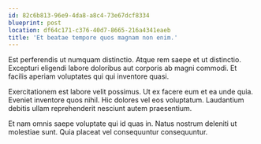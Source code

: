 ```yaml
---
id: 82c6b813-96e9-4da8-a8c4-73e67dcf8334
blueprint: post
location: df64c171-c376-40d7-8665-216a4341eaeb
title: 'Et beatae tempore quos magnam non enim.'
---
```

Est perferendis ut numquam distinctio. Atque rem saepe et ut distinctio. Excepturi eligendi labore doloribus aut corporis ab magni commodi. Et facilis aperiam voluptates qui qui inventore quasi.

Exercitationem est labore velit possimus. Ut ex facere eum et ea unde quia. Eveniet inventore quos nihil. Hic dolores vel eos voluptatum. Laudantium debitis ullam reprehenderit nesciunt autem praesentium.

Et nam omnis saepe voluptate qui id quas in. Natus nostrum deleniti ut molestiae sunt. Quia placeat vel consequuntur consequuntur.